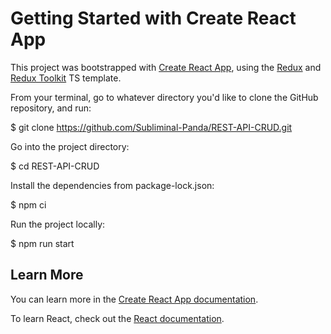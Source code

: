 # Getting Started with Create React App

This project was bootstrapped with [Create React App](https://github.com/facebook/create-react-app), using the [Redux](https://redux.js.org/) and [Redux Toolkit](https://redux-toolkit.js.org/) TS template.

From your terminal, go to whatever directory you'd like to clone the GitHub repository, and run: 

 $ git clone https://github.com/Subliminal-Panda/REST-API-CRUD.git

Go into the project directory:

 $ cd REST-API-CRUD

Install the dependencies from package-lock.json:

 $ npm ci

Run the project locally:

 $ npm run start

## Learn More

You can learn more in the [Create React App documentation](https://facebook.github.io/create-react-app/docs/getting-started).

To learn React, check out the [React documentation](https://reactjs.org/).
